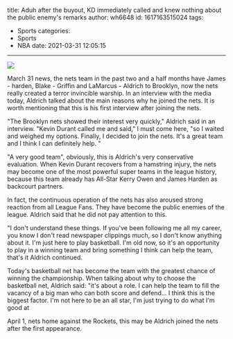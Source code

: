 title: Aduh  after the buyout, KD immediately called and knew nothing about the public enemy's remarks
author: wh6648
id: 1617163515024
tags: 
- Sports
categories: 
- Sports
- NBA
date: 2021-03-31 12:05:15
---
![](https://p0.itc.cn/images01/20210331/73e2c7634c4d461299e443a21fb94f71.jpeg)


March 31 news, the nets team in the past two and a half months have James - harden, Blake - Griffin and LaMarcus - Aldrich to Brooklyn, now the nets really created a terror invincible warship. In an interview with the media today, Aldrich talked about the main reasons why he joined the nets. It is worth mentioning that this is his first interview after joining the nets.

"The Brooklyn nets showed their interest very quickly," Aldrich said in an interview. "Kevin Durant called me and said," I must come here, "so I waited and weighed my options. Finally, I decided to join the nets. It's a great team and I think I can definitely help. "

"A very good team", obviously, this is Aldrich's very conservative evaluation. When Kevin Durant recovers from a hamstring injury, the nets may become one of the most powerful super teams in the league history, because this team already has All-Star Kerry Owen and James Harden as backcourt partners.

In fact, the continuous operation of the nets has also aroused strong reaction from all League Fans. They have become the public enemies of the league. Aldrich said that he did not pay attention to this.

"I don't understand these things. If you've been following me all my career, you know I don't read newspaper clippings much, so I don't know anything about it. I'm just here to play basketball. I'm old now, so it's an opportunity to play in a winning team and bring something I think can help the team, that's it Aldrich continued.

Today's basketball net has become the team with the greatest chance of winning the championship. When talking about why to choose the basketball net, Aldrich said: "it's about a role. I can help the team to fill the vacancy of a big man who can both score and defend... I think this is the biggest factor. I'm not here to be an all star, I'm just trying to do what I'm good at

April 1, nets home against the Rockets, this may be Aldrich joined the nets after the first appearance.

